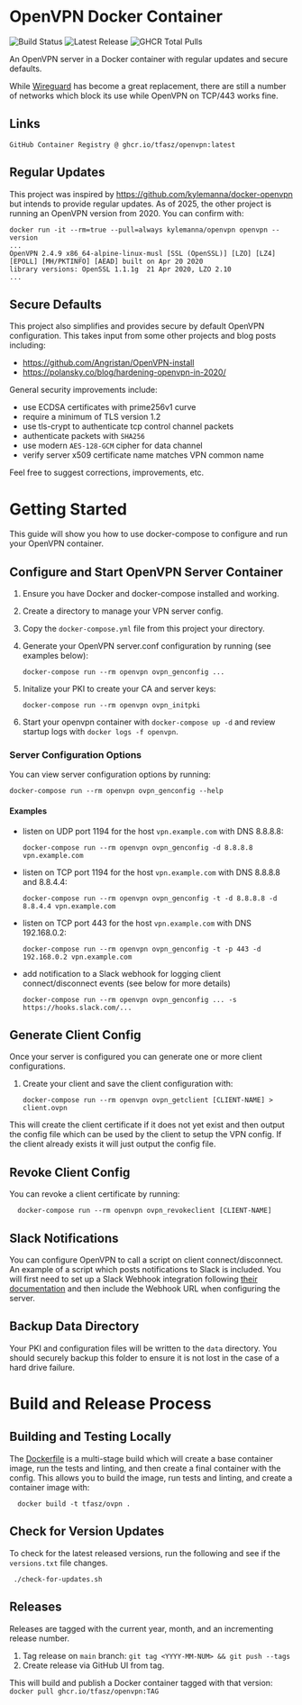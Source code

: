 # OpenVPN Docker Container

![Build Status](https://img.shields.io/github/actions/workflow/status/tfasz/openvpn/build-test-image.yml?branch=main&label=Build%20Status)
![Latest Release](https://img.shields.io/github/v/release/tfasz/openvpn?label=Latest+Release)
![GHCR Total Pulls](https://img.shields.io/badge/dynamic/json?url=https://raw.githubusercontent.com/tfasz/openvpn/refs/heads/main/ghcr-stats.json&query=downloads_compact&label=GHCR+Total+Pulls)


An OpenVPN server in a Docker container with regular updates and secure defaults.

While [Wireguard](https://www.wireguard.com/) has become a great replacement, there are still a number of networks which
block its use while OpenVPN on TCP/443 works fine.

## Links

    GitHub Container Registry @ ghcr.io/tfasz/openvpn:latest

## Regular Updates

This project was inspired by https://github.com/kylemanna/docker-openvpn but intends to provide regular updates.
As of 2025, the other project is running an OpenVPN version from 2020. You can confirm with:
```
docker run -it --rm=true --pull=always kylemanna/openvpn openvpn --version
...
OpenVPN 2.4.9 x86_64-alpine-linux-musl [SSL (OpenSSL)] [LZO] [LZ4] [EPOLL] [MH/PKTINFO] [AEAD] built on Apr 20 2020
library versions: OpenSSL 1.1.1g  21 Apr 2020, LZO 2.10
...
```

## Secure Defaults

This project also simplifies and provides secure by default OpenVPN configuration. This takes input from
some other projects and blog posts including:
* https://github.com/Angristan/OpenVPN-install
* https://polansky.co/blog/hardening-openvpn-in-2020/

General security improvements include:
* use ECDSA certificates with prime256v1 curve
* require a minimum of TLS version 1.2
* use tls-crypt to authenticate tcp control channel packets
* authenticate packets with `SHA256`
* use modern `AES-128-GCM` cipher for data channel
* verify server x509 certificate name matches VPN common name

Feel free to suggest corrections, improvements, etc.

# Getting Started

This guide will show you how to use docker-compose to configure and run your OpenVPN container.

## Configure and Start OpenVPN Server Container
1. Ensure you have Docker and docker-compose installed and working.
2. Create a directory to manage your VPN server config.
3. Copy the `docker-compose.yml` file from this project your directory.
4. Generate your OpenVPN server.conf configuration by running (see examples below):

       docker-compose run --rm openvpn ovpn_genconfig ...

5. Initalize your PKI to create your CA and server keys:

       docker-compose run --rm openvpn ovpn_initpki

6. Start your openvpn container with `docker-compose up -d` and review startup logs with `docker logs -f openvpn`.

### Server Configuration Options

You can view server configuration options by running:

    docker-compose run --rm openvpn ovpn_genconfig --help

#### Examples

* listen on UDP port 1194 for the host `vpn.example.com` with DNS 8.8.8.8:

      docker-compose run --rm openvpn ovpn_genconfig -d 8.8.8.8 vpn.example.com

* listen on TCP port 1194 for the host `vpn.example.com` with DNS 8.8.8.8 and 8.8.4.4:

      docker-compose run --rm openvpn ovpn_genconfig -t -d 8.8.8.8 -d 8.8.4.4 vpn.example.com

* listen on TCP port 443 for the host `vpn.example.com` with DNS 192.168.0.2:

      docker-compose run --rm openvpn ovpn_genconfig -t -p 443 -d 192.168.0.2 vpn.example.com

* add notification to a Slack webhook for logging client connect/disconnect events (see below for more details)

      docker-compose run --rm openvpn ovpn_genconfig ... -s https://hooks.slack.com/...

## Generate Client Config

Once your server is configured you can generate one or more client configurations.

1. Create your client and save the client configuration with:

       docker-compose run --rm openvpn ovpn_getclient [CLIENT-NAME] > client.ovpn

This will create the client certificate if it does not yet exist and then output the config file
which can be used by the client to setup the VPN config. If the client already exists it will just
output the config file.

## Revoke Client Config

You can revoke a client certificate by running:

      docker-compose run --rm openvpn ovpn_revokeclient [CLIENT-NAME]

## Slack Notifications

You can configure OpenVPN to call a script on client connect/disconnect. An example of a script which posts
notifications to Slack is included. You will first need to set up a Slack Webhook integration following [their
documentation](https://slack.com/help/articles/115005265063-Incoming-webhooks-for-Slack)
and then include the Webhook URL when configuring the server.

## Backup Data Directory

Your PKI and configuration files will be written to the `data` directory. You should securely backup this folder
to ensure it is not lost in the case of a hard drive failure.

# Build and Release Process

## Building and Testing Locally

The [Dockerfile](Dockerfile) is a multi-stage build which will create a base container image, run
the tests and linting, and then create a final container with the config. This allows you to build the
image, run tests and linting, and create a container image with:

      docker build -t tfasz/ovpn .

## Check for Version Updates

To check for the latest released versions, run the following and see if the `versions.txt` file changes.

     ./check-for-updates.sh 

## Releases

Releases are tagged with the current year, month, and an incrementing release number.

1. Tag release on `main` branch: `git tag <YYYY-MM-NUM> && git push --tags`
2. Create release via GitHub UI from tag.

This will build and publish a Docker container tagged with that version: `docker pull ghcr.io/tfasz/openvpn:TAG`
